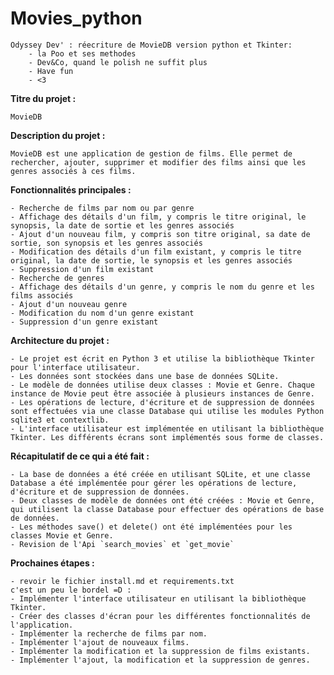 # Movies_python

    Odyssey Dev' : réecriture de MovieDB version python et Tkinter:
        - la Poo et ses methodes
        - Dev&Co, quand le polish ne suffit plus
        - Have fun
        - <3


**Titre du projet :** 

    MovieDB

**Description du projet :** 
    
    MovieDB est une application de gestion de films. Elle permet de rechercher, ajouter, supprimer et modifier des films ainsi que les genres associés à ces films.

**Fonctionnalités principales :**

    - Recherche de films par nom ou par genre
    - Affichage des détails d'un film, y compris le titre original, le synopsis, la date de sortie et les genres associés
    - Ajout d'un nouveau film, y compris son titre original, sa date de sortie, son synopsis et les genres associés
    - Modification des détails d'un film existant, y compris le titre original, la date de sortie, le synopsis et les genres associés
    - Suppression d'un film existant
    - Recherche de genres
    - Affichage des détails d'un genre, y compris le nom du genre et les films associés
    - Ajout d'un nouveau genre
    - Modification du nom d'un genre existant
    - Suppression d'un genre existant

**Architecture du projet :**

    - Le projet est écrit en Python 3 et utilise la bibliothèque Tkinter pour l'interface utilisateur.
    - Les données sont stockées dans une base de données SQLite.
    - Le modèle de données utilise deux classes : Movie et Genre. Chaque instance de Movie peut être associée à plusieurs instances de Genre.
    - Les opérations de lecture, d'écriture et de suppression de données sont effectuées via une classe Database qui utilise les modules Python sqlite3 et contextlib.
    - L'interface utilisateur est implémentée en utilisant la bibliothèque Tkinter. Les différents écrans sont implémentés sous forme de classes.

**Récapitulatif de ce qui a été fait :**

    - La base de données a été créée en utilisant SQLite, et une classe Database a été implémentée pour gérer les opérations de lecture, d'écriture et de suppression de données.
    - Deux classes de modèle de données ont été créées : Movie et Genre, qui utilisent la classe Database pour effectuer des opérations de base de données.
    - Les méthodes save() et delete() ont été implémentées pour les classes Movie et Genre.
    - Revision de l'Api `search_movies` et `get_movie`


**Prochaines étapes :**

    - revoir le fichier install.md et requirements.txt
    c'est un peu le bordel =D :
    - Implémenter l'interface utilisateur en utilisant la bibliothèque Tkinter.
    - Créer des classes d'écran pour les différentes fonctionnalités de l'application.
    - Implémenter la recherche de films par nom.
    - Implémenter l'ajout de nouveaux films.
    - Implémenter la modification et la suppression de films existants.
    - Implémenter l'ajout, la modification et la suppression de genres.
